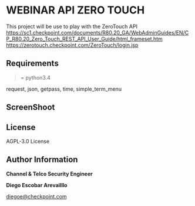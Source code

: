 WEBINAR API ZERO TOUCH
=========

This project will be use to play with the ZeroTouch API 
https://sc1.checkpoint.com/documents/R80.20_GA/WebAdminGuides/EN/CP_R80.20_Zero_Touch_REST_API_User_Guide/html_frameset.htm
https://zerotouch.checkpoint.com/ZeroTouch/login.jsp

Requirements
------------

>= python3.4

request, json, getpass, time, simple_term_menu


ScreenShoot
--------------




License
-------

AGPL-3.0 License

Author Information
------------------
**Channel & Telco Security Engineer**

**Diego Escobar Arevailllo**

[diegoe@checkpoint.com](mailto:diegoe@checkpoint.com)
